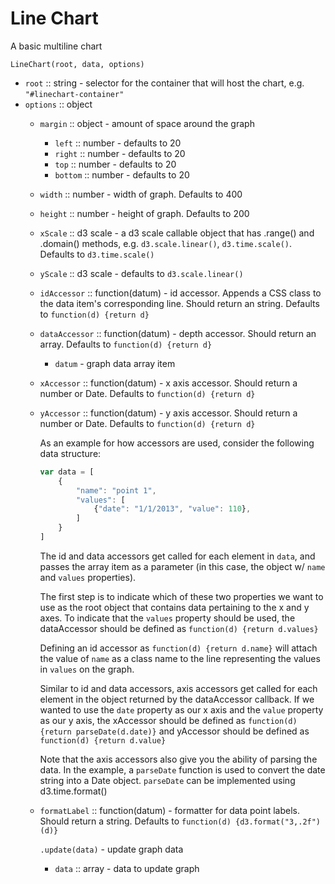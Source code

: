 # Line Chart

A basic multiline chart

`LineChart(root, data, options)`

- `root` :: string - selector for the container that will host the chart, e.g. `"#linechart-container"`
- `options` :: object
	- `margin` :: object - amount of space around the graph
		- `left` :: number - defaults to 20
		- `right` :: number - defaults to 20
		- `top` :: number - defaults to 20
		- `bottom` :: number - defaults to 20
	- `width` :: number - width of graph. Defaults to 400
	- `height` :: number - height of graph. Defaults to 200
	- `xScale` :: d3 scale - a d3 scale callable object that has .range() and .domain() methods, e.g. `d3.scale.linear()`, `d3.time.scale()`. Defaults to `d3.time.scale()`
	- `yScale` :: d3 scale - defaults to `d3.scale.linear()`
	- `idAccessor` :: function(datum) - id accessor. Appends a CSS class to the data item's corresponding line. Should return an string. Defaults to `function(d) {return d}`
	- `dataAccessor` :: function(datum) - depth accessor. Should return an array<object>. Defaults to `function(d) {return d}`
		- `datum` - graph data array item
	- `xAccessor` :: function(datum) - x axis accessor. Should return a number or Date. Defaults to `function(d) {return d}`
	- `yAccessor` :: function(datum) - y axis accessor. Should return a number or Date. Defaults to `function(d) {return d}`
	
		As an example for how accessors are used, consider the following data structure:
		
		```javascript
		var data = [
			{
				"name": "point 1",
				"values": [
					{"date": "1/1/2013", "value": 110},
				]
			}
		]
		```

		The id and data accessors get called for each element in `data`, and passes the array item as a parameter (in this case, the object w/ `name` and `values` properties).
		
		The first step is to indicate which of these two properties we want to use as the root object that contains data pertaining to the x and y axes. To indicate that the `values` property should be used, the dataAccessor should be defined as `function(d) {return d.values}`
		
		Defining an id accessor as `function(d) {return d.name}` will attach the value of `name` as a class name to the line representing the values in `values` on the graph.
		
		Similar to id and data accessors, axis accessors get called for each element in the object returned by the dataAccessor callback. If we wanted to use the `date` property as our x axis and the `value` property as our y axis, the xAccessor should be defined as `function(d) {return parseDate(d.date)}` and yAccessor should be defined as `function(d) {return d.value}`
		
		Note that the axis accessors also give you the ability of parsing the data. In the example, a `parseDate` function is used to convert the date string into a Date object. `parseDate` can be implemented using d3.time.format()
		
	- `formatLabel` :: function(datum) - formatter for data point labels. Should return a string. Defaults to `function(d) {d3.format("3,.2f")(d)}`
	
`.update(data)` - update graph data

- `data` :: array<object> - data to update graph